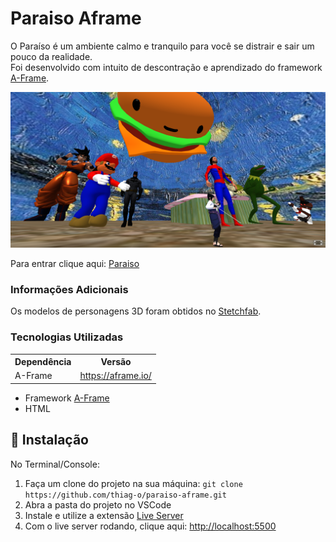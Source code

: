 # Paraiso Aframe

O Paraíso é um ambiente calmo e tranquilo para você se distrair e sair um pouco da realidade.<br/>
Foi desenvolvido com intuito de descontração e aprendizado do framework [A-Frame](https://aframe.io/).

<img src=".github/paraiso.png" />

Para entrar clique aqui: [Paraiso](https://aframe-treino.vercel.app/)

### Informações Adicionais

Os modelos de personagens 3D foram obtidos no [Stetchfab](https://sketchfab.com/3d-models).

### Tecnologias Utilizadas

<table>
<tr>
	<th>Dependência</th>
	<th>Versão</th>

</tr>
<tr>
    <td>A-Frame</td>
    <td><a href="https://aframe.io/">https://aframe.io/</a></td>
</tr>
</table>

- Framework [A-Frame](https://aframe.io/)
- HTML

## 🚀 Instalação

No Terminal/Console:

<ol>
	<li>Faça um clone do projeto na sua máquina: <code>git clone https://github.com/thiag-o/paraiso-aframe.git</code></li>
	<li>Abra a pasta do projeto no VSCode</li> 
	<li>Instale e utilize a extensão <a href="https://marketplace.visualstudio.com/items?itemName=ritwickdey.LiveServer">Live Server</a>  </li>
	<li>Com o live server rodando, clique aqui: <a href="http://localhost:5500">http://localhost:5500</a></li>
</ol>
